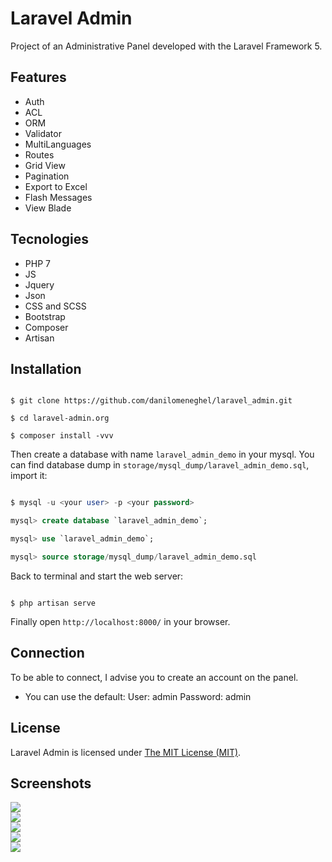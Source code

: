 # Laravel Admin

Project of an Administrative Panel developed with the Laravel Framework 5.

## Features

- Auth
- ACL
- ORM
- Validator
- MultiLanguages
- Routes
- Grid View
- Pagination
- Export to Excel
- Flash Messages
- View Blade

## Tecnologies

- PHP 7
- JS
- Jquery
- Json
- CSS and SCSS
- Bootstrap
- Composer
- Artisan

## Installation

```shell

$ git clone https://github.com/danilomeneghel/laravel_admin.git

$ cd laravel-admin.org

$ composer install -vvv

```

Then create a database with name `laravel_admin_demo` in your mysql. You can find database dump in `storage/mysql_dump/laravel_admin_demo.sql`,  import it:

```sql

$ mysql -u <your user> -p <your password>

mysql> create database `laravel_admin_demo`;

mysql> use `laravel_admin_demo`;

mysql> source storage/mysql_dump/laravel_admin_demo.sql

```

Back to terminal and start the web server:

```shell

$ php artisan serve

```

Finally open `http://localhost:8000/` in your browser.

## Connection

To be able to connect, I advise you to create an account on the panel.

  - You can use the default:
    User: admin
    Password: admin

## License

Laravel Admin is licensed under <a href="license.md">The MIT License (MIT)</a>.

## Screenshots

<img src="public/img/screenshots01.png"><br>
<img src="public/img/screenshots02.png"><br>
<img src="public/img/screenshots03.png"><br>
<img src="public/img/screenshots04.png"><br>
<img src="public/img/screenshots05.png"><br>
